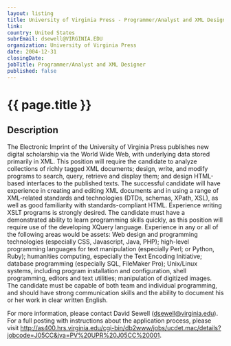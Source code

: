 ```yaml
---
layout: listing
title: University of Virginia Press - Programmer/Analyst and XML Designer
link:
country: United States
subrEmail: dsewell@VIRGINIA.EDU
organization: University of Virginia Press 
date: 2004-12-31
closingDate: 
jobTitle: Programmer/Analyst and XML Designer
published: false
---
```



# {{ page.title }}

## Description



<p>The Electronic Imprint of the University of Virginia Press publishes new digital scholarship via the World Wide Web, with underlying data stored primarily in XML. This position will require the candidate to analyze collections of richly tagged XML documents; design, write, and modify programs to search, query, retrieve and display them; and design HTML-based interfaces to the published texts. The successful candidate will have experience in creating and editing XML documents and in using a range of XML-related standards and technologies (DTDs, schemas, XPath, XSL), as well as good familiarity with standards-compliant HTML. Experience writing XSLT programs is strongly desired. The candidate must have a demonstrated ability to learn programming skills quickly, as this position will require use of the developing XQuery language. Experience in any or all of the following areas would be assets: Web design and programming technologies (especially CSS, Javascript, Java, PHP); high-level programming languages for text manipulation (especially Perl; or Python, Ruby); humanities computing, especially the Text Encoding Initiative; database programming (especially SQL, FileMaker Pro); Unix/Linux systems, including program installation and configuration, shell programming, editors and text utilities; manipulation of digitized images. The candidate must be capable of both team and individual programming, and should have strong communication skills and the ability to document his or her work in clear written English.</p>

<p>For more information, please contact David Sewell (<a href="mailto:dsewell@virginia.edu">dsewell@virginia.edu</a>). For a full posting with instructions about the application process, please visit <a href="http://as400.hrs.virginia.edu/cgi-bin/db2www/jobs/ucdet.mac/details?jobcode=J05CC&jva=PV%20UPR%20J05CC%20001">http://as400.hrs.virginia.edu/cgi-bin/db2www/jobs/ucdet.mac/details?jobcode=J05CC&jva=PV%20UPR%20J05CC%20001</a>.
</p>
